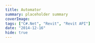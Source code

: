```yaml
---
title: Automator
summary: placeholder summary
coverImage:
tags: ["C#.Net", "Revit", "Revit API"]
date: "2014-12-16"
hide: true
---
```

